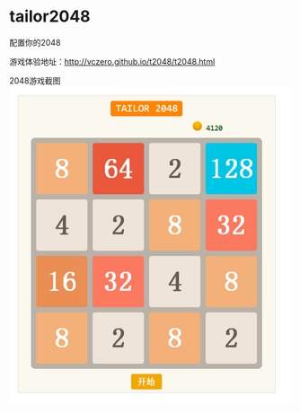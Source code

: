 tailor2048
==========
配置你的2048


游戏体验地址：http://vczero.github.io/t2048/t2048.html      

2048游戏截图     
![weibo API](./2048.jpg) 



